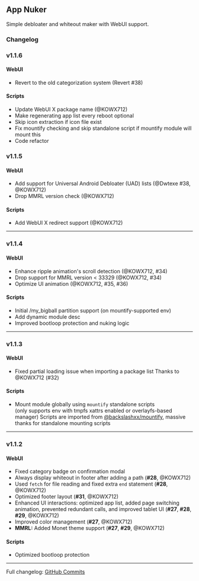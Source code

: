 ## App Nuker  
Simple debloater and whiteout maker with WebUI support.

### Changelog

### v1.1.6

#### WebUI  
- Revert to the old categorization system (Revert #38)

#### Scripts  
- Update WebUI X package name (@KOWX712)
- Make regenerating app list every reboot optional
- Skip icon extraction if icon file exist
- Fix mountify checking and skip standalone script if mountify module will mount this
- Code refactor

### v1.1.5

#### WebUI  
- Add support for Universal Android Debloater (UAD) lists (@Dwtexe #38, @KOWX712)
- Drop MMRL version check (@KOWX712)

#### Scripts  
- Add WebUI X redirect support (@KOWX712)

---

### v1.1.4

#### WebUI  
- Enhance ripple animation's scroll detection (@KOWX712, #34)
- Drop support for MMRL version < 33329 (@KOWX712, #34)
- Optimize UI animation (@KOWX712, #35, #36)

#### Scripts  
- Initial /my_bigball partition support (on mountify-supported env)
- Add dynamic module desc
- Improved bootloop protection and nuking logic

---

### v1.1.3

#### WebUI  
- Fixed partial loading issue when importing a package list 
  Thanks to @KOWX712 (#32)

#### Scripts  
- Mount module globally using `mountify` standalone scripts  
  (only supports env with tmpfs xattrs enabled or overlayfs-based manager)
  Scripts are imported from [@backslashxx/mountify](https://github.com/backslashxx/mountify), massive thanks for standalone mounting scripts

---

### v1.1.2

#### WebUI  
- Fixed category badge on confirmation modal
- Always display whiteout in footer after adding a path (**#28**, @KOWX712)  
- Used `fetch` for file reading and fixed extra `end` statement (**#28**, @KOWX712)  
- Optimized footer layout (**#31**, @KOWX712)  
- Enhanced UI interactions: optimized app list, added page switching animation, prevented redundant calls, and improved tablet UI (**#27**, **#28**, **#29**, @KOWX712)  
- Improved color management (**#27**, @KOWX712)  
- **MMRL:** Added Monet theme support (**#27**, **#29**, @KOWX712)  

#### Scripts  
- Optimized bootloop protection

---

Full changelog: [GitHub Commits](https://github.com/ChiseWaguri/systemapp_nuker/commits/master/)
